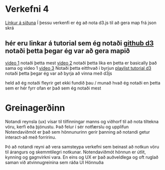 # Verkefni 4
[Línkur á síðuna](http://tsuts.tskoli.is/2t/2811992349/onn_5/Verkefni_4/index.html)
Í þessu verkenfi er ég að nota d3.js til að gera map frá json skrá



hér eru linkar á tutorial sem ég notaði
[github d3](https://github.com/d3/d3/blob/master/API.md#geographies-d3-geo) notaði þetta þegar ég var að gera mapið
---------------------------------------------------------------------------------------------------
[video 1](https://www.youtube.com/watch?v=aNbgrqRuoiE) notaði þetta mest
[video 2](https://www.youtube.com/watch?v=G-VggTK-Wlg) notaði þetta lika en þetta er basically það sama og video 1
[video 3](https://www.youtube.com/watch?v=lJgEx_yb4u0) Notaði þetta eitthvað í byrjun
[playlist tutorial d3](https://www.youtube.com/watch?v=K3FMuLT_3Ik&list=PLEDbaVSIL58PGP65y3kkZse02s79BCbsp) notaði þetta þegar ég var að byrja að vinna með d3js

held að ég notaði fleyrir get ekki fundið þau / munað hvað ég notaði en þetta sem er hér fyrr ofan er það sem ég notaði mest
# Greinagerðinn

Notandi reynsla (ux) vísar til tilfinningar manns og viðhorf til að nota tiltekna vöru, 
kerfi eða þjónustu. Það felur í sér notfærslu og upplifun
Notendaviðmót er það sem hönnunurinn gerir þanning að notandi getur interact-að með forririnu.

Þó að notandi reyni að vera samsteypa verkefni sem beinast að notkun vöru til árangurs og skemmtilegri notkunar.
 Notendaviðmót hönnun er útlit, kynning og gagnvirkni vara. 
 En eins og UX er það auðveldlega og oft ruglað saman við atvinnugreinina sem ráða UI Hönnuða